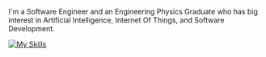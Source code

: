 I'm a Software Engineer and an Engineering Physics Graduate who has big interest in Artificial Intelligence, Internet Of Things, and Software Development.

[![My Skills](https://skillicons.dev/icons?i=angular,react,nextjs,figma,flutter,nodejs,express,laravel,php,python,java,cs,cpp,dotnet,rabbitmq,js,ts,mysql,postgres,docker,git,github,gitlab,vscode,rider,postman,vim,linux,ubuntu,windows,arduino,raspberrypi&theme=dark)](https://skillicons.dev)

